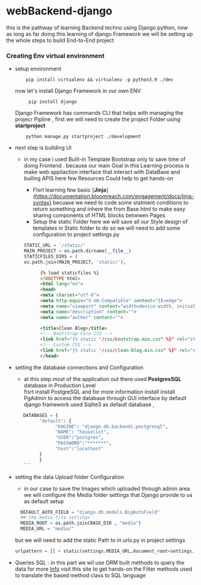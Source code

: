 # webBackend-django
this is the pathway of learning Backend techno using Django python, 
now as long as far doing this learning of django Framework we will be setting up the whole steps to build End-to-End project 
### Creating Env virtual environment 
* setup environment 

          pip install virtualenv && virtualenv -p python3.9 ./dev 

    now let's install Django Framework in our own ENV 

           pip install django  
    Django Framework has commands CLI that helps with managing the projecr Pipline , first we will need to create the project Folder using **startproject**  

          python manage.py startproject ./development         
* next step is building UI 
  - in my case i used Built-in Template Bootstrap only to save time of doing Frontend . because our main Goal in this Learning process is make web appliaction interface that interact with DataBase and builing APIS 
  here few Resources Could help to get hands-on 
     * FIsrt learning few basic [**Jinja**]{https://documentation.bloomreach.com/engagement/docs/jinja-syntax} becuase we need to code some statment conditions to return something and inhere the from Base.html to make easy sharing components of HTML blocks betwwen Pages 
     * Setup the static Folder here we will save all our Style design of templates in Static folder to do so we will need to add some configuration to project settings.py 

      ```python 
      STATIC_URL = '/static/'
      MAIN_PROJECT = os.path.dirname(__file__)
      STATICFILES_DIRS = (
      os.path.join(MAIN_PROJECT, 'static/'),
      ```
      ```html 
            {% load staticfiles %}
            <!DOCTYPE html>
            <html lang="en">
            <head>
            <meta charset="utf-8">
            <meta http-equiv="X-UA-Compatible" content="IE=edge">
            <meta name="viewport" content="width=device-width, initial-scale=1">
            <meta name="description" content="">
            <meta name="author" content="">

            <title>Clean Blog</title>
            <!-- Bootstrap Core CSS -->
            <link href="{% static "/css/bootstrap.min.css" %}" rel="stylesheet">
            <!-- Custom CSS -->
            <link href="{% static "/css/clean-blog.min.css" %}" rel="stylesheet">
            </head>  
      ``` 
* setting the database connections and Configuration 
   -  at this step most of the application out there used **PostgresSQL** database in Production Level  
   fisrt install PostgreSQL and for more information install install PgAdmin to access the database through GUI interface 
   by default django framework used Sqlite3 as default database , 

   ```python 
      DATABASES = {
            "default": {
                  "ENGINE": "django.db.backends.postgresql",
                  "NAME": "houselist",
                  "USER":"postgres",
                  "PASSWORD":"*******",
                  "host":"localhost"
            }
            }
      ```
* setting the data Upload folder  Configuration 
   -  in our case to save the Images which uploaded through admin area we will configure the Media folder settings that Django provide to us as default setup 

    ```python 
      DEFAULT_AUTO_FIELD = "django.db.models.BigAutoField"
      ## the media file settings
      MEDIA_ROOT = os.path.join(BASE_DIR , "media")
      MEDIA_URL = "media/"
    ```
    but we will need to add the static Path to in urls.py in project settings 

     ```python 
     urlpattern = [] + static(settings.MEDIA_URL,document_root=settings.MEDIA_ROOT)
     ```
* Queries SQL : in this part we wil use ORM built methods to query the data for more [Info](https://www.w3schools.com/django/django_queryset_filter.php) visit this site to get hands-on the Filter methods used to translate the based method class to SQL language 


                  
   




     

